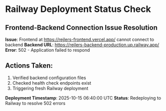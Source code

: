 # Railway Deployment Status Check

## Frontend-Backend Connection Issue Resolution

**Issue**: Frontend at https://rejlers-frontend.vercel.app/ cannot connect to backend
**Backend URL**: https://rejlers-backend-production.up.railway.app/
**Error**: 502 - Application failed to respond

## Actions Taken:
1. Verified backend configuration files
2. Checked health check endpoints exist
3. Triggering fresh Railway deployment

**Deployment Timestamp**: 2025-10-15 06:40:00 UTC
**Status**: Redeploying to Railway to resolve 502 errors